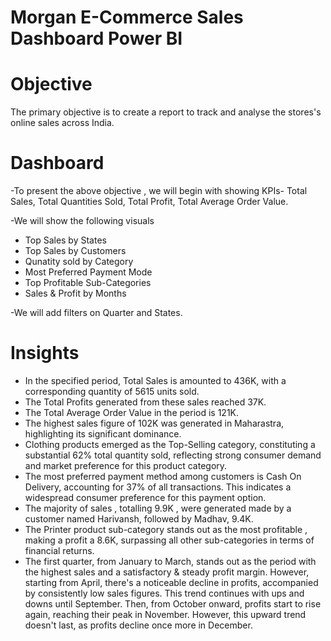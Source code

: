 # Morgan E-Commerce Sales Dashboard Power BI

# Objective
The primary objective is to create a report to track and analyse the stores's online sales across India.

# Dashboard

-To present the above objective , we will begin with showing KPIs- Total Sales, Total Quantities Sold, Total Profit, Total Average Order Value.

-We will show the following visuals 
 - Top Sales by States
 - Top Sales by Customers
 - Qunatity sold by Category
 - Most Preferred Payment Mode
 - Top Profitable Sub-Categories
 - Sales & Profit by Months

-We will add filters on Quarter and States.

# Insights

- In the specified period, Total Sales is amounted to 436K, with a corresponding quantity of 5615 units sold.
- The Total Profits generated from these sales reached 37K.
- The Total Average Order Value in the period is 121K.
- The highest sales figure of 102K was generated in Maharastra, highlighting its significant dominance.
- Clothing products emerged as the Top-Selling category, constituting a substantial 62% total quantity sold, reflecting strong consumer demand and market preference for this product category.
- The most preferred payment method among customers is Cash On Delivery, accounting for 37% of all transactions. This indicates a widespread consumer preference for this payment option.
- The majority of sales , totalling 9.9K , were generated made by a customer named Harivansh, followed by Madhav, 9.4K.
- The Printer product sub-category stands out as the most profitable , making a profit a 8.6K, surpassing all other sub-categories in terms of financial returns.
- The first quarter, from January to March, stands out as the period with the highest sales and a satisfactory & steady profit margin. However, starting from April, there's a noticeable decline in profits, accompanied by consistently low sales figures. This trend continues with ups and downs until September. Then, from October onward, profits start to rise again, reaching their peak in November. However, this upward trend doesn't last, as profits decline once more in December.
